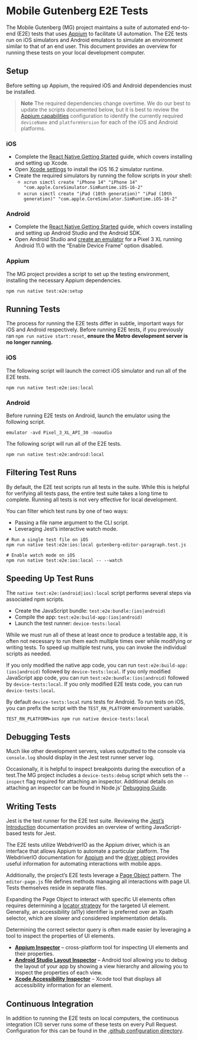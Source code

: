 # Mobile Gutenberg E2E Tests

The Mobile Gutenberg (MG) project maintains a suite of automated end-to-end (E2E) tests that uses [Appium](https://appium.io/docs/en/2.1/) to facilitate UI automation. The E2E tests run on iOS simulators and Android emulators to simulate an environment similar to that of an end user. This document provides an overview for running these tests on your local development computer.

## Setup

Before setting up Appium, the required iOS and Android dependencies must be installed.

> **Note**
> The required dependencies change overtime. We do our best to update the scripts documented below, but it is best to review the [Appium capabilities](https://github.com/WordPress/gutenberg/blob/trunk/packages/react-native-editor/__device-tests__/helpers/caps.js) configuration to identify the currently required `deviceName` and `platformVersion` for each of the iOS and Android platforms.

### iOS

-   Complete the [React Native Getting Started](https://reactnative.dev/docs/environment-setup) guide, which covers installing and setting up Xcode.
-   Open [Xcode settings](https://developer.apple.com/documentation/xcode/installing-additional-simulator-runtimes#Install-and-manage-Simulator-runtimes-in-settings) to install the iOS 16.2 simulator runtime.
-   Create the required simulators by running the follow scripts in your shell:
    -   `xcrun simctl create "iPhone 14" "iPhone 14" "com.apple.CoreSimulator.SimRuntime.iOS-16-2"`
    -   `xcrun simctl create "iPad (10th generation)" "iPad (10th generation)" "com.apple.CoreSimulator.SimRuntime.iOS-16-2"`

### Android

-   Complete the [React Native Getting Started](https://reactnative.dev/docs/environment-setup) guide, which covers installing and setting up Android Studio and the Android SDK.
-   Open Android Studio and [create an emulator](https://developer.android.com/studio/run/managing-avds) for a Pixel 3 XL running Android 11.0 with the “Enable Device Frame” option disabled.

### Appium

The MG project provides a script to set up the testing environment, installing the necessary Appium dependencies.

```shell
npm run native test:e2e:setup
```

## Running Tests

The process for running the E2E tests differ in subtle, important ways for iOS and Android respectively. Before running E2E tests, if you previously ran `npm run native start:reset`, **ensure the Metro development server is no longer running.**

### iOS

The following script will launch the correct iOS simulator and run all of the E2E tests.

```shell
npm run native test:e2e:ios:local
```

### Android

Before running E2E tests on Android, launch the emulator using the following script.

```shell
emulator -avd Pixel_3_XL_API_30 -noaudio
```

The following script will run all of the E2E tests.

```shell
npm run native test:e2e:android:local
```

## Filtering Test Runs

By default, the E2E test scripts run all tests in the suite. While this is helpful for verifying all tests pass, the entire test suite takes a long time to complete. Running all tests is not very effective for local development.

You can filter which test runs by one of two ways:

-   Passing a file name argument to the CLI script.
-   Leveraging Jest’s interactive watch mode.

```shell
# Run a single test file on iOS
npm run native test:e2e:ios:local gutenberg-editor-paragraph.test.js

# Enable watch mode on iOS
npm run native test:e2e:ios:local -- --watch
```

## Speeding Up Test Runs

The `native test:e2e:(android|ios):local` script performs several steps via associated npm scripts.

-   Create the JavaScript bundle: `test:e2e:bundle:(ios|android)`
-   Compile the app: `test:e2e:build-app:(ios|android)`
-   Launch the test runner: `device-tests:local`

While we must run all of these at least once to produce a testable app, it is often not necessary to run them each multiple times over while modifying or writing tests. To speed up multiple test runs, you can invoke the individual scripts as needed.

If you only modified the native app code, you can run `test:e2e:build-app:(ios|android)` followed by `device-tests:local`.
If you only modified JavaScript app code, you can run `test:e2e:bundle:(ios|android)` followed by `device-tests:local`.
If you only modified E2E tests code, you can run `device-tests:local`.

By default `device-tests:local` runs tests for Android. To run tests on iOS, you can prefix the script with the `TEST_RN_PLATFORM` environment variable.

```shell
TEST_RN_PLATFORM=ios npm run native device-tests:local
```

## Debugging Tests

Much like other development servers, values outputted to the console via `console.log` should display in the Jest test runner server log.

Occasionally, it is helpful to inspect breakpoints during the execution of a test.The MG project includes a `device-tests:debug` script which sets the `--inspect` flag required for attaching an inspector. Additional details on attaching an inspector can be found in Node.js’ [Debugging Guide](https://nodejs.org/en/docs/guides/debugging-getting-started).

## Writing Tests

Jest is the test runner for the E2E test suite. Reviewing the [Jest’s Introduction](https://jestjs.io/docs/getting-started) documentation provides an overview of writing JavaScript-based tests for Jest.

The E2E tests utilize WebdriverIO as the Appium driver, which is an interface that allows Appium to automate a particular platform. The WebdriverIO documentation for [Appium](https://webdriver.io/docs/api/appium/) and the [driver object](https://webdriver.io/docs/api/browser) provides useful information for automating interactions with mobile apps.

Additionally, the project’s E2E tests leverage a [Page Object](https://webdriver.io/docs/pageobjects/) pattern. The `editor-page.js` file defines methods managing all interactions with page UI. Tests themselves reside in separate files.

Expanding the Page Object to interact with specific UI elements often requires determining a [locator strategy](https://saucelabs.com/resources/blog/advanced-locator-strategies) for the targeted UI element. Generally, an accessibility (a11y) identifier is preferred over an Xpath selector, which are slower and considered implementation details.

Determining the correct selector query is often made easier by leveraging a tool to inspect the properties of UI elements.

-   [**Appium Inspector**](https://github.com/appium/appium-inspector#readme) – cross-platform tool for inspecting UI elements and their properties.
-   [**Android Studio Layout Inspector**](https://developer.android.com/studio/debug/layout-inspector) – Android tool allowing you to debug the layout of your app by showing a view hierarchy and allowing you to inspect the properties of each view.
-   [**Xcode Accessibility Inspector**](https://developer.apple.com/documentation/accessibility/integrating_accessibility_into_your_app#4154486) – Xcode tool that displays all accessibility information for an element.

## Continuous Integration

In addition to running the E2E tests on local computers, the continuous integration (CI) server runs some of these tests on every Pull Request. Configuration for this can be found in the [.github configuration directory](/.github/workflows).
